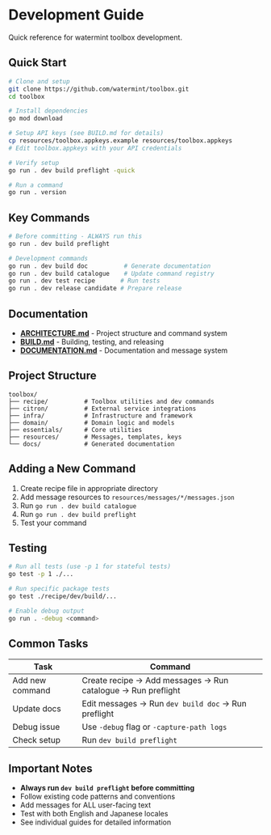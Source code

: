 # Development Guide

Quick reference for watermint toolbox development.

## Quick Start

```bash
# Clone and setup
git clone https://github.com/watermint/toolbox.git
cd toolbox

# Install dependencies
go mod download

# Setup API keys (see BUILD.md for details)
cp resources/toolbox.appkeys.example resources/toolbox.appkeys
# Edit toolbox.appkeys with your API credentials

# Verify setup
go run . dev build preflight -quick

# Run a command
go run . version
```

## Key Commands

```bash
# Before committing - ALWAYS run this
go run . dev build preflight

# Development commands
go run . dev build doc          # Generate documentation
go run . dev build catalogue    # Update command registry
go run . dev test recipe       # Run tests
go run . dev release candidate # Prepare release
```

## Documentation

- **[ARCHITECTURE.md](ARCHITECTURE.md)** - Project structure and command system
- **[BUILD.md](BUILD.md)** - Building, testing, and releasing  
- **[DOCUMENTATION.md](DOCUMENTATION.md)** - Documentation and message system

## Project Structure

```
toolbox/
├── recipe/          # Toolbox utilities and dev commands
├── citron/          # External service integrations
├── infra/           # Infrastructure and framework
├── domain/          # Domain logic and models
├── essentials/      # Core utilities
├── resources/       # Messages, templates, keys
└── docs/            # Generated documentation
```

## Adding a New Command

1. Create recipe file in appropriate directory
2. Add message resources to `resources/messages/*/messages.json`
3. Run `go run . dev build catalogue`
4. Run `go run . dev build preflight`
5. Test your command

## Testing

```bash
# Run all tests (use -p 1 for stateful tests)
go test -p 1 ./...

# Run specific package tests
go test ./recipe/dev/build/...

# Enable debug output
go run . -debug <command>
```

## Common Tasks

| Task | Command |
|------|---------|
| Add new command | Create recipe → Add messages → Run catalogue → Run preflight |
| Update docs | Edit messages → Run `dev build doc` → Run preflight |
| Debug issue | Use `-debug` flag or `-capture-path logs` |
| Check setup | Run `dev build preflight` |

## Important Notes

- **Always run `dev build preflight` before committing**
- Follow existing code patterns and conventions
- Add messages for ALL user-facing text
- Test with both English and Japanese locales
- See individual guides for detailed information